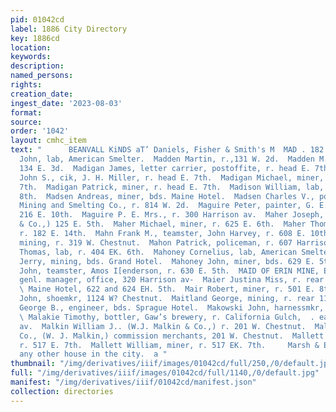 ```yaml
---
pid: 01042cd
label: 1886 City Directory
key: 1886cd
location: 
keywords: 
description: 
named_persons: 
rights: 
creation_date: 
ingest_date: '2023-08-03'
format: 
source: 
order: '1042'
layout: cmhc_item
text: "      BEANVALL KiNDS aT’ Daniels, Fisher & Smith's M  MAD . 182 AL  Madden
  John, lab, American Smelter.  Madden Martin, r.,131 W. 2d.  Madden M. A. Mrs., r.
  134 E. 3d.  Madigan James, letter carrier, postoffite, r. head E. 7th.  Madigan
  John S., cik, J. H. Miller, r. head E. 7th.  Madigan Michael, miner, r. head E.
  7th.  Madigan Patrick, miner, r. head E. 7th.  Madison William, lab, bds. 400 E.
  8th.  Madsen Andreas, miner, bds. Maine Hotel.  Madsen Charles V., porter, American
  Mining and Smelting Co., r. 814 W. 2d.  Maguire Peter, painter, G. E. Taylor, r.
  216 E. 10th.  Maguire P. E. Mrs., r. 300 Harrison av.  Maher Joseph, (C. C. Davis
  & Co.,) 125 E. 5th.  Maher Michael, miner, r. 625 E. 6th.  Maher Thomas, yardmaster,
  r. 182 E. 14th.  Mahn Frank M., teamster, John Harvey, r. 608 E. 10th.  Mahon J.,
  mining, r. 319 W. Chestnut.  Mahon Patrick, policeman, r. 607 Harrison av.  Mahon
  Thomas, lab, r. 404 EK. 6th.  Mahoney Cornelius, lab, American Smelter.  Mahoney
  Jerry, mining, bds. Grand Hotel.  Mahoney John, miner, bds. 629 E. 5th.  Mahoney
  John, teamster, Amos I[enderson, r. 630 E. 5th.  MAID OF ERIN MINE, Eben Smith,
  genl. manager, office, 320 Harrison av-  Maier Justina Miss, r. rear 205 E. 8th.
  \ Maine Hotel, 622 and 624 EH. 5th.  Mair Robert, miner, r. 501 E. 8th.  Maisel
  John, shoemkr, 1124 W? Chestnut.  Maitland George, mining, r. rear 117 W. 4th.  Makin
  George B., engineer, bds. Sprague Hotel.  Makowski John, harnessmkr, r. 146 W. Chestnut.
  \ Malakie Timothy, bottler, Gaw’s brewery, r. California Gulch,  . east of Harrison
  av.  Malkin William J.. (W.J. Malkin & Co.,) r. 201 W. Chestnut.  Malkin W. J. &
  Co., (W. J. Malkin,) commission merchants, 201 W. Chestnut.  Mallett Samuel, miner,
  r. 517 E. 7th.  Mallett William, miner, r. 517 EK. 7th.     Marsh & Eaton °° than
  any other house in the city.  a "
thumbnail: "/img/derivatives/iiif/images/01042cd/full/250,/0/default.jpg"
full: "/img/derivatives/iiif/images/01042cd/full/1140,/0/default.jpg"
manifest: "/img/derivatives/iiif/01042cd/manifest.json"
collection: directories
---
```


